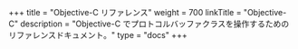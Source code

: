 +++
title = "Objective-C リファレンス"
weight = 700
linkTitle = "Objective-C"
description = "Objective-C でプロトコルバッファクラスを操作するためのリファレンスドキュメント。"
type = "docs"
+++
